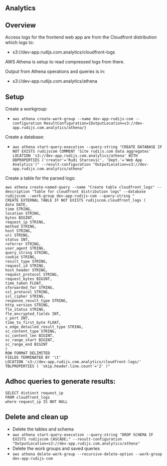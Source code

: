 ## Analytics

## Overview

Access logs for the frontend web app are from the Cloudfront distribution which logs to:

- s3://dev-app.rudijs.com.analytics/cloudfront-logs

AWS Athena is setup to read compressed logs from there.

Output from Athena operations and queries is in:

- s3://dev-app.rudijs.com.analytics/athena

## Setup

Create a workgroup:

- `aws athena create-work-group --name dev-app-rudijs-com --configuration ResultConfiguration={OutputLocation=s3://dev-app.rudijs.com.analytics/athena/}`

Create a database:

- `aws athena start-query-execution --query-string "CREATE DATABASE IF NOT EXISTS rudijscom COMMENT 'Site rudijs.com data aggregates' LOCATION 's3://dev-app.rudijs.com.analytics/athena' WITH DBPROPERTIES ('creator'='Rudi Starcevic', 'Dept.'='Web App Analytics')" --result-configuration "OutputLocation=s3://dev-app.rudijs.com.analytics/athena"`

Create a table for the parsed logs:

```
aws athena create-named-query --name "Create table cloudfront_logs" --description "Table for cloudfront distribution logs" --database rudijscom --work-group dev-app-rudijs-com --query-string "
CREATE EXTERNAL TABLE IF NOT EXISTS rudijscom.cloudfront_logs (
date DATE,
time STRING,
location STRING,
bytes BIGINT,
request_ip STRING,
method STRING,
host STRING,
uri STRING,
status INT,
referrer STRING,
user_agent STRING,
query_string STRING,
cookie STRING,
result_type STRING,
request_id STRING,
host_header STRING,
request_protocol STRING,
request_bytes BIGINT,
time_taken FLOAT,
xforwarded_for STRING,
ssl_protocol STRING,
ssl_cipher STRING,
response_result_type STRING,
http_version STRING,
fle_status STRING,
fle_encrypted_fields INT,
c_port INT,
time_to_first_byte FLOAT,
x_edge_detailed_result_type STRING,
sc_content_type STRING,
sc_content_len BIGINT,
sc_range_start BIGINT,
sc_range_end BIGINT
)
ROW FORMAT DELIMITED
FIELDS TERMINATED BY '\t'
LOCATION 's3://dev-app.rudijs.com.analytics/cloudfront-logs/'
TBLPROPERTIES ( 'skip.header.line.count'='2' )"
```

## Adhoc queries to generate results:

```
SELECT distinct request_ip
FROM cloudfront_logs
where request_ip IS NOT NULL
```

## Delete and clean up

- Delete the tables and schema
- `aws athena start-query-execution --query-string "DROP SCHEMA IF EXISTS rudijscom CASCADE;" --result-configuration "OutputLocation=s3://dev-app.rudijs.com.analytics/athena"`
- Delete the work groups and saved queries
- `aws athena delete-work-group --recursive-delete-option --work-group dev-app-rudijs-com`
